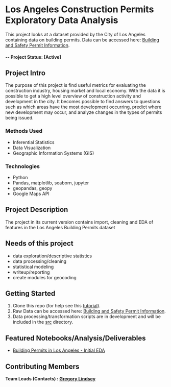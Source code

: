 # Los Angeles Construction Permits Exploratory Data Analysis
This project looks at a dataset provided by the City of Los Angeles containing data on building permits. Data can be accessed here: [Building and Safety Permit Information](https://data.lacity.org/A-Prosperous-City/Building-and-Safety-Permit-Information/yv23-pmwf).

#### -- Project Status: [Active]

## Project Intro
The purpose of this project is find useful metrics for evaluating the construction industry, housing market and local economy. With the data it is possible to get a high level overview of construction activity and development in the city. It becomes possible to find answers to questions such as which areas have the most development occurring, predict where new development may occur, and analyze changes in the types of permits being issued.

### Methods Used
* Inferential Statistics
* Data Visualization
* Geographic Information Systems (GIS)

### Technologies
* Python
* Pandas, matplotlib, seaborn, jupyter
* geopandas, geopy
* Google Maps API

## Project Description
The project in its current version contains import, cleaning and EDA of features in the Los Angeles Building Permits dataset

## Needs of this project
- data exploration/descriptive statistics
- data processing/cleaning
- statistical modeling
- writeup/reporting
- create modules for geocoding

## Getting Started

1. Clone this repo (for help see this [tutorial](https://help.github.com/articles/cloning-a-repository/)).
2. Raw Data can be accessed here: [Building and Safety Permit Information](https://data.lacity.org/A-Prosperous-City/Building-and-Safety-Permit-Information/yv23-pmwf).
3. Data processing/transformation scripts are in development and will be included in the [src](https://github.com/gclindsey/los-angeles-permits/tree/master/src) directory.

## Featured Notebooks/Analysis/Deliverables
* [Building Permits in Los Angeles - Initial EDA](https://github.com/gclindsey/los-angeles-permits/blob/master/notebooks/190928-gcl-initial-EDA.ipynb)

## Contributing Members

**Team Leads (Contacts) : [Gregory Lindsey](https://github.com/gclindsey)**
